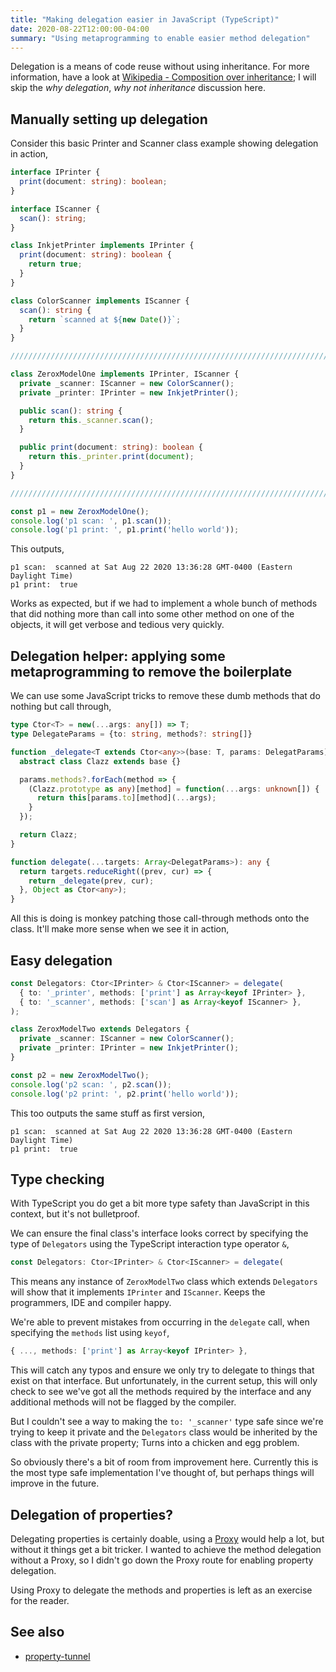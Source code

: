```yaml
---
title: "Making delegation easier in JavaScript (TypeScript)"
date: 2020-08-22T12:00:00-04:00
summary: "Using metaprogramming to enable easier method delegation"
---
```



Delegation is a means of code reuse without using inheritance. For more
information, have a look at [Wikipedia - Composition over
inheritance][wiki-c-o-i]; I will skip the *why delegation*, *why not
inheritance* discussion here.


## Manually setting up delegation

Consider this basic Printer and Scanner class example showing delegation in
action,
```ts
interface IPrinter {
  print(document: string): boolean;
}

interface IScanner {
  scan(): string;
}

class InkjetPrinter implements IPrinter {
  print(document: string): boolean {
    return true;
  }
}

class ColorScanner implements IScanner {
  scan(): string {
    return `scanned at ${new Date()}`;
  }
}

///////////////////////////////////////////////////////////////////////////////

class ZeroxModelOne implements IPrinter, IScanner {
  private _scanner: IScanner = new ColorScanner();
  private _printer: IPrinter = new InkjetPrinter();

  public scan(): string {
    return this._scanner.scan();
  }

  public print(document: string): boolean {
    return this._printer.print(document);
  }
}

///////////////////////////////////////////////////////////////////////////////

const p1 = new ZeroxModelOne();
console.log('p1 scan: ', p1.scan());
console.log('p1 print: ', p1.print('hello world'));
```

This outputs,
```
p1 scan:  scanned at Sat Aug 22 2020 13:36:28 GMT-0400 (Eastern Daylight Time)
p1 print:  true
```

Works as expected, but if we had to implement a whole bunch of methods that did
nothing more than call into some other method on one of the objects, it will get
verbose and tedious very quickly.


## Delegation helper: applying some metaprogramming to remove the boilerplate

We can use some JavaScript tricks to remove these dumb methods that do nothing
but call through,

```ts
type Ctor<T> = new(...args: any[]) => T;
type DelegateParams = {to: string, methods?: string[]}

function _delegate<T extends Ctor<any>>(base: T, params: DelegatParams): Ctor<any> {
  abstract class Clazz extends base {}

  params.methods?.forEach(method => {
    (Clazz.prototype as any)[method] = function(...args: unknown[]) {
      return this[params.to][method](...args);
    }
  });

  return Clazz;
}

function delegate(...targets: Array<DelegatParams>): any {
  return targets.reduceRight((prev, cur) => {
    return _delegate(prev, cur);
  }, Object as Ctor<any>);
}
```

All this is doing is monkey patching those call-through methods onto the class.
It'll make more sense when we see it in action,


## Easy delegation

```ts
const Delegators: Ctor<IPrinter> & Ctor<IScanner> = delegate(
  { to: '_printer', methods: ['print'] as Array<keyof IPrinter> },
  { to: '_scanner', methods: ['scan'] as Array<keyof IScanner> },
);

class ZeroxModelTwo extends Delegators {
  private _scanner: IScanner = new ColorScanner();
  private _printer: IPrinter = new InkjetPrinter();
}

const p2 = new ZeroxModelTwo();
console.log('p2 scan: ', p2.scan());
console.log('p2 print: ', p2.print('hello world'));
```

This too outputs the same stuff as first version,
```
p1 scan:  scanned at Sat Aug 22 2020 13:36:28 GMT-0400 (Eastern Daylight Time)
p1 print:  true
```

## Type checking

With TypeScript you do get a bit more type safety than JavaScript in this
context, but it's not bulletproof.

We can ensure the final class's interface looks correct by specifying the type
of `Delegators` using the TypeScript interaction type operator `&`,
```ts
const Delegators: Ctor<IPrinter> & Ctor<IScanner> = delegate(
```

This means any instance of `ZeroxModelTwo` class which extends `Delegators` will
show that it implements `IPrinter` and `IScanner`. Keeps the programmers, IDE and
compiler happy.

We're able to prevent mistakes from occurring in the `delegate` call, when
specifying the `methods` list using `keyof`,
```ts
{ ..., methods: ['print'] as Array<keyof IPrinter> },
```

This will catch any typos and ensure we only try to delegate to things that
exist on that interface. But unfortunately, in the current setup, this will only
check to see we've got all the methods required by the interface and any
additional methods will not be flagged by the compiler.

But I couldn't see a way to making the `to: '_scanner'` type safe since
we're trying to keep it private and the `Delegators` class would be inherited by
the class with the private property; Turns into a chicken and egg problem.

So obviously there's a bit of room from improvement here. Currently this is the
most type safe implementation I've thought of, but perhaps things will improve
in the future.

## Delegation of properties?

Delegating properties is certainly doable, using a [Proxy][mdn-proxy] would help a
lot, but without it things get a bit tricker. I wanted to achieve the method
delegation without a Proxy, so I didn't go down the Proxy route for enabling
property delegation.

Using Proxy to delegate the methods and properties is left as an exercise for
the reader.


## See also
- [property-tunnel](https://github.com/reasonink/property-tunnel)

[wiki-c-o-i]: https://en.wikipedia.org/wiki/Composition_over_inheritance
[mdn-proxy]: https://developer.mozilla.org/en-US/docs/Web/JavaScript/Reference/Global_Objects/Proxy
